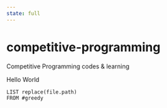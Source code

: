 ```yaml
---
state: full
---
```


# competitive-programming
Competitive Programming codes &amp; learning

Hello World

```dataview
LIST replace(file.path)
FROM #greedy 
```
